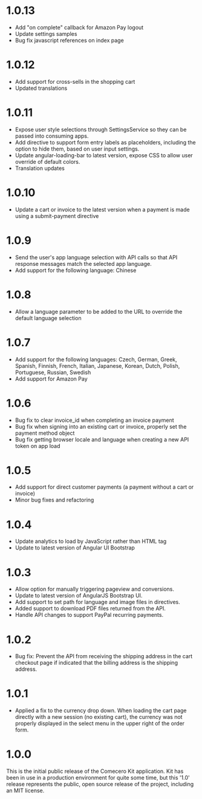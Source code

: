 ﻿<a name="1.0.13"></a>
# 1.0.13

- Add "on complete" callback for Amazon Pay logout
- Update settings samples
- Bug fix javascript references on index page

<a name="1.0.12"></a>
# 1.0.12

- Add support for cross-sells in the shopping cart
- Updated translations

<a name="1.0.11"></a>
# 1.0.11

- Expose user style selections through SettingsService so they can be passed into consuming apps.
- Add directive to support form entry labels as placeholders, including the option to hide them, based on user input settings.
- Update angular-loading-bar to latest version, expose CSS to allow user override of default colors.
- Translation updates

<a name="1.0.10"></a>
# 1.0.10

- Update a cart or invoice to the latest version when a payment is made using a submit-payment directive

<a name="1.0.9"></a>
# 1.0.9

- Send the user's app language selection with API calls so that API response messages match the selected app language.
- Add support for the following language: Chinese

<a name="1.0.8"></a>
# 1.0.8

- Allow a language parameter to be added to the URL to override the default language selection

<a name="1.0.7"></a>
# 1.0.7

- Add support for the following languages: Czech, German, Greek, Spanish, Finnish, French, Italian, Japanese, Korean, Dutch, Polish, Portuguese, Russian, Swedish
- Add support for Amazon Pay

<a name="1.0.6"></a>
# 1.0.6

- Bug fix to clear invoice_id when completing an invoice payment
- Bug fix when signing into an existing cart or invoice, properly set the payment method object
- Bug fix getting browser locale and language when creating a new API token on app load

<a name="1.0.5"></a>
# 1.0.5

- Add support for direct customer payments (a payment without a cart or invoice)
- Minor bug fixes and refactoring

<a name="1.0.4"></a>
# 1.0.4

- Update analytics to load by JavaScript rather than HTML tag
- Update to latest version of Angular UI Bootstrap

<a name="1.0.3"></a>
# 1.0.3

- Allow option for manually triggering pageview and conversions.
- Update to latest version of AngularJS Bootstrap UI.
- Add support to set path for language and image files in directives.
- Added support to download PDF files returned from the API.
- Handle API changes to support PayPal recurring payments.

<a name="1.0.2"></a>
# 1.0.2

- Bug fix: Prevent the API from receiving the shipping address in the cart checkout page if indicated that the billing address is the shipping address.

<a name="1.0.1"></a>
# 1.0.1

- Applied a fix to the currency drop down. When loading the cart page directly with a new session (no existing cart), the currency was not properly displayed in the select menu in the upper right of the order form.

<a name="1.0.0"></a>
# 1.0.0

This is the initial public release of the Comecero Kit application. Kit has been in use in a production environment for quite some time, but this '1.0' release represents the public, open source release of the project, including an MIT license.

